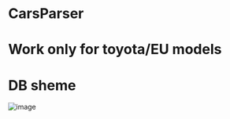 # CarsParser
# Work only for toyota/EU models

# DB sheme 
![image](https://github.com/Mihallut/CarsParser/assets/98767826/35f4805f-09a8-4f79-96b8-0383c70c026c)
